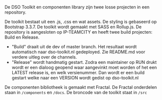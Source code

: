 De DSO Toolkit en componenten library zijn twee losse projecten in een repository.

De toolkit bestaat uit een .js, .css en wat assets. De styling is gebaseerd op Bootstrap 3.3.7. De toolkit wordt gemaakt met SASS en Rollup.js. De repository is aangesloten op IP-TEAMCITY en heeft twee build projecten: Build en Release.
* "Build" draait uit de dev of master branch. Het resultaat wordt automatisch naar dso-toolkit.nl gedeployed. Zie README.md voor verdere uitleg over de channels.
* "Release" wordt handmatig gestart. Zodra een maintainer op RUN drukt wordt er een dialoog geopend waar aangevinkt moet worden of het een LATEST release is, en welk versienummer. Dan wordt er een build gestart welke naar een VERSION wordt gedist op dso-toolkit.nl

De componenten bibliotheek is gemaakt met Fractal. De Fractal onderdelen staan in `/components` en `/docs`. De broncode van de toolkit staat in `/src`